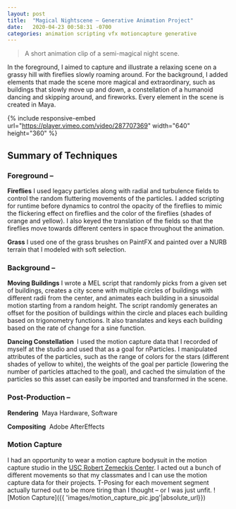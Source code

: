 ```yaml
---
layout: post
title:  "Magical Nightscene – Generative Animation Project"
date:   2020-04-23 00:58:31 -0700
categories: animation scripting vfx motioncapture generative
---
```

> A short animation clip of a semi-magical night scene. 

In the foreground, I aimed to capture and illustrate a relaxing scene on a grassy hill with fireflies slowly roaming around. For the background, I added elements that made the scene more magical and extraordinary, such as buildings that slowly move up and down, a constellation of a humanoid dancing and skipping around, and fireworks. Every element in the scene is created in Maya.

{% include responsive-embed url="https://player.vimeo.com/video/287707369" width="640" height="360" %}

## Summary of Techniques 
### Foreground –
**Fireflies** I used legacy particles along with radial and turbulence fields to control the random fluttering movements of the particles. I added scripting for runtime before dynamics to control the opacity of the fireflies to mimic the flickering effect on fireflies and the color of the fireflies (shades of orange and yellow). I also keyed the translation of the fields so that the fireflies move towards different centers in space throughout the animation. 

**Grass** I used one of the grass brushes on PaintFX and painted over a NURB terrain that I modeled with soft selection.  

### Background –
**Moving Buildings** I wrote a MEL script that randomly picks from a given set of buildings, creates a city scene with multiple circles of buildings with different radii from the center, and animates each building in a sinusoidal motion starting from a random height. The script randomly generates an offset for the position of buildings within the circle and places each building based on trigonometry functions. It also translates and keys each building based on the rate of change for a sine function. 

**Dancing Constellation ** I used the motion capture data that I recorded of myself at the studio and used that as a goal for nParticles. I manipulated attributes of the particles, such as the range of colors for the stars (different shades of yellow to white), the weights of the goal per particle (lowering the number of particles attached to the goal), and cached the simulation of the particles so this asset can easily be imported and transformed in the scene.

### Post-Production –
**Rendering**  Maya Hardware, Software

**Compositing**  Adobe AfterEffects

### Motion Capture
I had an opportunity to wear a motion capture bodysuit in the motion capture studio in the [USC Robert Zemeckis Center](https://cinema.usc.edu/facilities/stages.cfm). I acted out a bunch of different movements so that my classmates and I can use the motion capture data for their projects. T-Posing for each movement segment actually turned out to be more tiring than I thought – or I was just unfit.
![Motion Capture]({{ 'images/motion_capture_pic.jpg'|absolute_url}}) 
